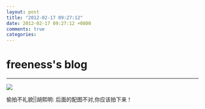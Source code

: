 ```yaml
---
layout: post
title: "2012-02-17 09:27:12"
date: 2012-02-17 09:27:12 +0800
comments: true
categories: 
---
```


# freeness's blog

----------

![](http://okqmqrbgo.bkt.clouddn.com/201202170927121.jpg)

>
偷拍不礼貌||胡熙明: 后面的配图不对,你应该拍下来！